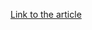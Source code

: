 [Link to the article](https://www.welivesecurity.com/en/cybersecurity/cybercriminals-steal-spotify-account/)
